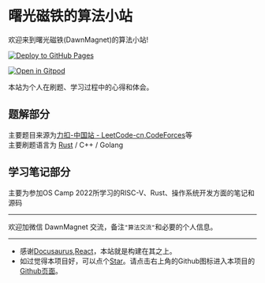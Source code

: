 # 曙光磁铁的算法小站
欢迎来到曙光磁铁(DawnMagnet)的算法小站!


[![Deploy to GitHub Pages](https://github.com/DawnMagnet/algorithm-station/actions/workflows/deploy.yml/badge.svg)](https://github.com/DawnMagnet/algorithm-station/actions/workflows/deploy.yml)

[![Open in Gitpod](https://gitpod.io/button/open-in-gitpod.svg)](https://gitpod.io/#https://github.com/DawnMagnet/algorithm-station)

本站为个人在刷题、学习过程中的心得和体会。  
## 题解部分
主要题目来源为[力扣-中国站 - LeetCode-cn](https://www.leetcode-cn.com),[CodeForces](http://codeforces.com/)等  
主要刷题语言为 [Rust](https://www.rust-lang.org/) / C++ / Golang  


## 学习笔记部分
主要为参加OS Camp 2022所学习的RISC-V、Rust、操作系统开发方面的笔记和源码


---
欢迎加微信 DawnMagnet 交流，备注`"算法交流"`和必要的个人信息。

---


- 感谢[Docusaurus](https://docusaurus.io/),[React](https://reactjs.org/)，本站就是构建在其之上。
- 如过觉得本项目好，可以点个[Star](https://github.com/DawnMagnet/algorithm-station)。请点击右上角的Github图标进入本项目的[Github页面](https://github.com/DawnMagnet/algorithm-station)。
